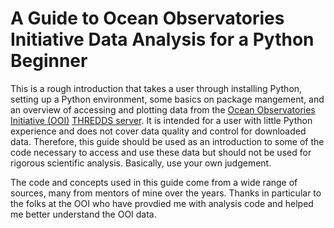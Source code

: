 # A Guide to Ocean Observatories Initiative Data Analysis for a Python Beginner

This is a rough introduction that takes a user through installing Python, setting up a Python environment, some basics on package mangement, and an overview of accessing and plotting data from the [Ocean Observatories Initiative (OOI)](https://oceanobservatories.org/) [THREDDS server](https://thredds.dataexplorer.oceanobservatories.org/thredds/catalog/ooigoldcopy/public/catalog.html). It is intended for a user with little Python experience and does not cover data quality and control for downloaded data. Therefore, this guide should be used as an introduction to some of the code necessary to access and use these data but should not be used for rigorous scientific analysis. Basically, use your own judgement. 

The code and concepts used in this guide come from a wide range of sources, many from mentors of mine over the years. Thanks in particular to the folks at the OOI who have provdied me with analysis code and helped me better understand the OOI data.